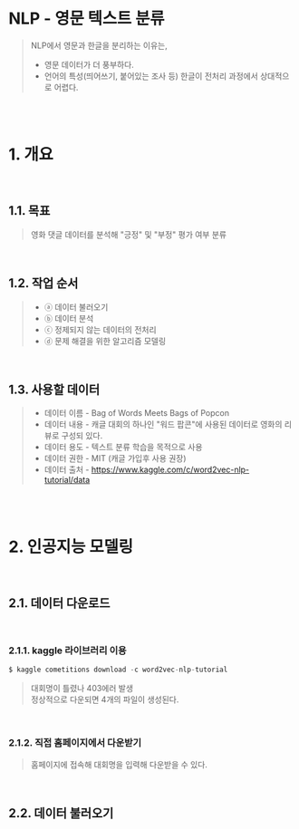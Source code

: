 # NLP - 영문 텍스트 분류

> NLP에서 영문과 한글을 분리하는 이유는,
> * 영문 데이터가 더 풍부하다.
> * 언어의 특성(띄어쓰기, 붙어있는 조사 등) 한글이 전처리 과정에서 상대적으로 어렵다. 

<br/><br/>

# 1. 개요

<br/>

## 1.1. 목표
> 영화 댓글 데이터를 분석해 "긍정" 및 "부정" 평가 여부 분류

<br/>

## 1.2. 작업 순서
> * ⓐ 데이터 불러오기
> * ⓑ 데이터 분석
> * ⓒ 정제되지 않는 데이터의 전처리
> * ⓓ 문제 해결을 위한 알고리즘 모델링

<br/>

## 1.3. 사용할 데이터
> * 데이터 이름 - Bag of Words Meets Bags of Popcon
> * 데이터 내용 - 캐글 대회의 하나인 "워드 팝콘"에 사용된 데이터로 영화의 리뷰로 구성되 있다.
> * 데이터 용도 - 텍스트 분류 학습을 목적으로 사용
> * 데이터 권한 - MIT (캐글 가입후 사용 권장)
> * 데이터 출처 - https://www.kaggle.com/c/word2vec-nlp-tutorial/data

<br/><br/>

# 2. 인공지능 모델링

<br/>

## 2.1. 데이터 다운로드

<br/>

### 2.1.1. kaggle 라이브러리 이용
```python
$ kaggle cometitions download -c word2vec-nlp-tutorial
```
> 대회명이 틀렸나 403에러 발생 <br/>
> 정상적으로 다운되면 4개의 파일이 생성된다.

<br/>

### 2.1.2. 직접 홈페이지에서 다운받기
> 홈페이지에 접속해 대회명을 입력해 다운받을 수 있다.

<br/>

## 2.2. 데이터 불러오기

<br/>
